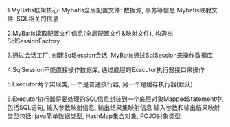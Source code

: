 1.MyBatis框架核心:
	Mybatis全局配置文件: 数据源, 事务等信息
	Mybatis映射文件:     SQL相关的信息
	
2.MyBatis读取配置文件信息(全局配置文件&映射文件), 构造出SqlSessionFactory

3.通过会话工厂, 创建SqlSession会话, MyBatis通过SqlSession来操作数据库

4.SqlSession不能直接操作数据库, 通过底层的Executor执行器接口来操作

5.Executor两个实现类, 一个是普通执行器, 另一个是缓存执行器(默认)

6.Executor执行器将要处理的SQL信息封装到一个底层对象MappedStatement中, 包括SQL语句, 输入参数映射信息, 输出结果集映射信息
  输入参数和输出结果映射类型包括: java简单数据类型, HashMap集合对象, POJO对象类型
